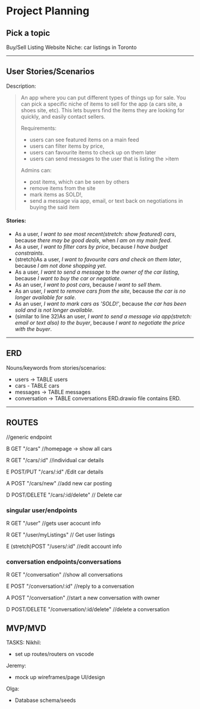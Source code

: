 **Project Planning**
======
## **Pick a topic**

Buy/Sell Listing Website
Niche: car listings in Toronto

---
## **User Stories/Scenarios**

Description:

> An app where you can put different types of things up for sale. You can pick a specific niche of items to sell for the app (a cars site, a shoes site, etc). This lets buyers find the items they are looking for quickly, and easily contact sellers.
> 
>Requirements:
>- users can see featured items on a main feed
>- users can filter items by price,
>- users can favourite items to check up on them later
>- users can send messages to the user that is listing the >item
>
>Admins can:
>- post items, which can be seen by others
>- remove items from the site
>- mark items as SOLD!,
>- send a message via app, email, or text back on negotiations in buying the said item


#### Stories:
- As a user, *I want to see most recent(stretch: show featured) cars*, because *there may be good deals*, when *I am on my main feed*.
- As a user, *I want to filter cars by price*, because *I have budget constraints*.
- (stretch)As a user, *I want to favourite cars and check on them later*, because *I am not done shopping yet*.
- As a user, *I want to send a message to the owner of the car listing*, because *I want to buy the car or negotiate*.
- As an user, *I want to post cars*, because *I want to sell them*.
- As an user, *I want to remove cars from the site*, because *the car is no longer available for sale*.
- As an user, *I want to mark cars as 'SOLD!'*, because *the car has been sold and is not longer available*.
- (similar to line 32)As an user, *I want to send a message via app(stretch: email or text also) to the buyer*, because *I want to negotiate the price with the buyer*.

---

## **ERD**

Nouns/keywords from stories/scenarios:
- users -> TABLE users
- cars - TABLE cars
- messages -> TABLE messages
- conversation -> TABLE conversations
ERD.drawio file contains ERD.

---

## ROUTES

 //generic endpoint

 B GET "/cars" //homepage -> show all cars

 R GET "/cars/:id" //individual car details

 E POST/PUT "/cars/:id" /Edit car details

 A POST "/cars/new" //add new car posting

 D POST/DELETE "/cars/:id/delete" // Delete car


 ### singular user/endpoints

 R GET "/user" //gets user acocunt info

 R GET "/user/myListings"   // Get user listings

 E (stretch)POST "/users/:id"   //edit account info

### conversation endpoints/conversations

 R GET "/conversation" //show all conversations

 E POST "/conversation/:id" //reply to a conversation

 A POST "/conversation" //start a new conversation with owner

 D POST/DELETE "/conversation/:id/delete" //delete a conversation

## MVP/MVD


TASKS:
Nikhil:
- set up routes/routers on vscode

Jeremy:
- mock up wireframes/page UI/design

Olga:
- Database schema/seeds
